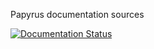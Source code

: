 Papyrus documentation sources

[![Documentation Status](https://readthedocs.org/projects/papyrus-global/badge/?version=latest)](http://papyrus-global.readthedocs.io/en/latest/?badge=latest)    

